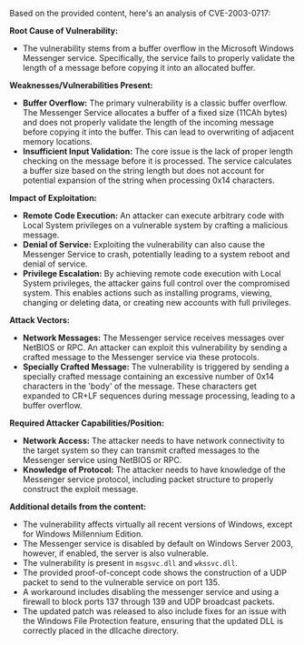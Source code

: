 Based on the provided content, here's an analysis of CVE-2003-0717:

**Root Cause of Vulnerability:**
- The vulnerability stems from a buffer overflow in the Microsoft Windows Messenger service. Specifically, the service fails to properly validate the length of a message before copying it into an allocated buffer.

**Weaknesses/Vulnerabilities Present:**
- **Buffer Overflow:** The primary vulnerability is a classic buffer overflow. The Messenger Service allocates a buffer of a fixed size (11CAh bytes) and does not properly validate the length of the incoming message before copying it into the buffer. This can lead to overwriting of adjacent memory locations.
- **Insufficient Input Validation:** The core issue is the lack of proper length checking on the message before it is processed. The service calculates a buffer size based on the string length but does not account for potential expansion of the string when processing 0x14 characters.

**Impact of Exploitation:**
- **Remote Code Execution:** An attacker can execute arbitrary code with Local System privileges on a vulnerable system by crafting a malicious message.
- **Denial of Service:** Exploiting the vulnerability can also cause the Messenger Service to crash, potentially leading to a system reboot and denial of service.
- **Privilege Escalation:** By achieving remote code execution with Local System privileges, the attacker gains full control over the compromised system. This enables actions such as installing programs, viewing, changing or deleting data, or creating new accounts with full privileges.

**Attack Vectors:**
- **Network Messages:** The Messenger service receives messages over NetBIOS or RPC. An attacker can exploit this vulnerability by sending a crafted message to the Messenger service via these protocols.
- **Specially Crafted Message:** The vulnerability is triggered by sending a specially crafted message containing an excessive number of 0x14 characters in the 'body' of the message. These characters get expanded to CR+LF sequences during message processing, leading to a buffer overflow.

**Required Attacker Capabilities/Position:**
- **Network Access:** The attacker needs to have network connectivity to the target system so they can transmit crafted messages to the Messenger service using NetBIOS or RPC.
- **Knowledge of Protocol:** The attacker needs to have knowledge of the Messenger service protocol, including packet structure to properly construct the exploit message.

**Additional details from the content:**
- The vulnerability affects virtually all recent versions of Windows, except for Windows Millennium Edition.
- The Messenger service is disabled by default on Windows Server 2003, however, if enabled, the server is also vulnerable.
- The vulnerability is present in `msgsvc.dll` and `wkssvc.dll`.
- The provided proof-of-concept code shows the construction of a UDP packet to send to the vulnerable service on port 135.
- A workaround includes disabling the messenger service and using a firewall to block ports 137 through 139 and UDP broadcast packets.
- The updated patch was released to also include fixes for an issue with the Windows File Protection feature, ensuring that the updated DLL is correctly placed in the dllcache directory.